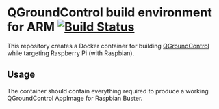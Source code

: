 # QGroundControl build environment for ARM [![Build Status](https://travis-ci.com/sfalexrog/qgc_builder.svg?branch=master)](https://travis-ci.com/sfalexrog/qgc_builder)

This repository creates a Docker container for building [QGroundControl](https://github.com/mavlink/qgroundcontrol) while targeting Raspberry Pi (with Raspbian).

## Usage

The container should contain everything required to produce a working QGroundControl AppImage for Raspbian Buster.
